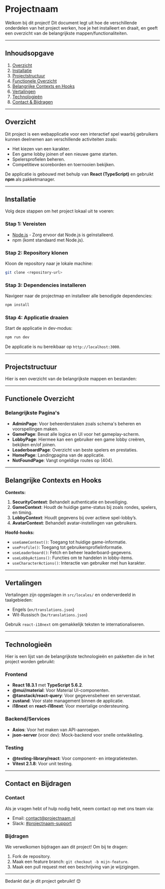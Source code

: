 # Projectnaam

Welkom bij dit project! Dit document legt uit hoe de verschillende onderdelen van het project werken, hoe je het installeert en draait, en geeft een overzicht van de belangrijkste mappen/functionaliteiten.

---

## Inhoudsopgave

1. [Overzicht](#overzicht)
2. [Installatie](#installatie)
3. [Projectstructuur](#projectstructuur)
4. [Functionele Overzicht](#functionele-overzicht)
5. [Belangrijke Contexts en Hooks](#belangrijke-contexts-en-hooks)
6. [Vertalingen](#vertalingen)
7. [Technologieën](#technologieën)
8. [Contact & Bijdragen](#contact-en-bijdragen)

---

## Overzicht

Dit project is een webapplicatie voor een interactief spel waarbij gebruikers kunnen deelnemen aan verschillende activiteiten zoals:
- Het kiezen van een karakter.
- Een game lobby joinen of een nieuwe game starten.
- Spelersprofielen beheren.
- Competitieve scoreborden en toernooien bekijken.

De applicatie is gebouwd met behulp van **React (TypeScript)** en gebruikt **npm** als pakketmanager.

---

## Installatie

Volg deze stappen om het project lokaal uit te voeren:

### Stap 1: Vereisten
- [Node.js](https://nodejs.org/) - Zorg ervoor dat Node.js is geïnstalleerd.
- npm (komt standaard met Node.js).

### Stap 2: Repository klonen
Kloon de repository naar je lokale machine:
```bash
git clone <repository-url>
```

### Stap 3: Dependencies installeren
Navigeer naar de projectmap en installeer alle benodigde dependencies:
```bash
npm install
```

### Stap 4: Applicatie draaien
Start de applicatie in dev-modus:
```bash
npm run dev
```
De applicatie is nu bereikbaar op `http://localhost:3000`.

---

## Projectstructuur

Hier is een overzicht van de belangrijkste mappen en bestanden:



---

## Functionele Overzicht

### Belangrijkste Pagina's
- **AdminPage**: Voor beheerderstaken zoals schema's beheren en voorspellingen maken.
- **GamePage**: Bevat alle logica en UI voor het gameplay-scherm.
- **LobbyPage**: Hiermee kan een gebruiker een game lobby creëren, bekijken en/of joinen.
- **LeaderboardPage**: Overzicht van beste spelers en prestaties.
- **HomePage**: Landingpagina van de applicatie.
- **NotFoundPage**: Vangt ongeldige routes op (404).

---

## Belangrijke Contexts en Hooks

**Contexts:**
1. **SecurityContext**: Behandelt authenticatie en beveiliging.
2. **GameContext**: Houdt de huidige game-status bij zoals rondes, spelers, en timing.
3. **LobbyContext**: Houdt gegevens bij over actieve spel-lobby’s.
4. **AvatarContext**: Behandelt avatar-instellingen van gebruikers.

**Hoofd-hooks:**
- `useGameContext()`: Toegang tot huidige game-informatie.
- `useProfile()`: Toegang tot gebruikersprofielinformatie.
- `useLeaderboard()`: Fetch en beheer leaderboard-gegevens.
- `useLobbyActions()`: Functies om te handelen in lobby-items.
- `useCharacterActions()`: Interactie van gebruiker met hun karakter.

---

## Vertalingen

Vertalingen zijn opgeslagen in `src/locales/` en onderverdeeld in taalgebieden:
- Engels (`en/translations.json`)
- Wit-Russisch (`be/translations.json`)

Gebruik `react-i18next` om gemakkelijk teksten te internationaliseren.

---

## Technologieën

Hier is een lijst van de belangrijkste technologieën en pakketten die in het project worden gebruikt:

### Frontend
- **React 18.3.1** met **TypeScript 5.6.2**.
- **@mui/material**: Voor Material UI-componenten.
- **@tanstack/react-query**: Voor gegevensbeheer en serverstaat.
- **zustand**: Voor state management binnen de applicatie.
- **i18next** en **react-i18next**: Voor meertalige ondersteuning.

### Backend/Services
- **Axios**: Voor het maken van API-aanroepen.
- **json-server** (voor dev): Mock-backend voor snelle ontwikkeling.

### Testing
- **@testing-library/react**: Voor component- en integratietesten.
- **Vitest 2.1.8**: Voor unit testing.

---

## Contact en Bijdragen

### Contact
Als je vragen hebt of hulp nodig hebt, neem contact op met ons team via:
- Email: [contact@projectnaam.nl](mailto:contact@projectnaam.nl)
- Slack: [#projectnaam-support](https://projectnaam.slack.com/)

### Bijdragen
We verwelkomen bijdragen aan dit project! Om bij te dragen:
1. Fork de repository.
2. Maak een feature branch: `git checkout -b mijn-feature`.
3. Maak een pull request met een beschrijving van je wijzigingen.

---

Bedankt dat je dit project gebruikt! 😊